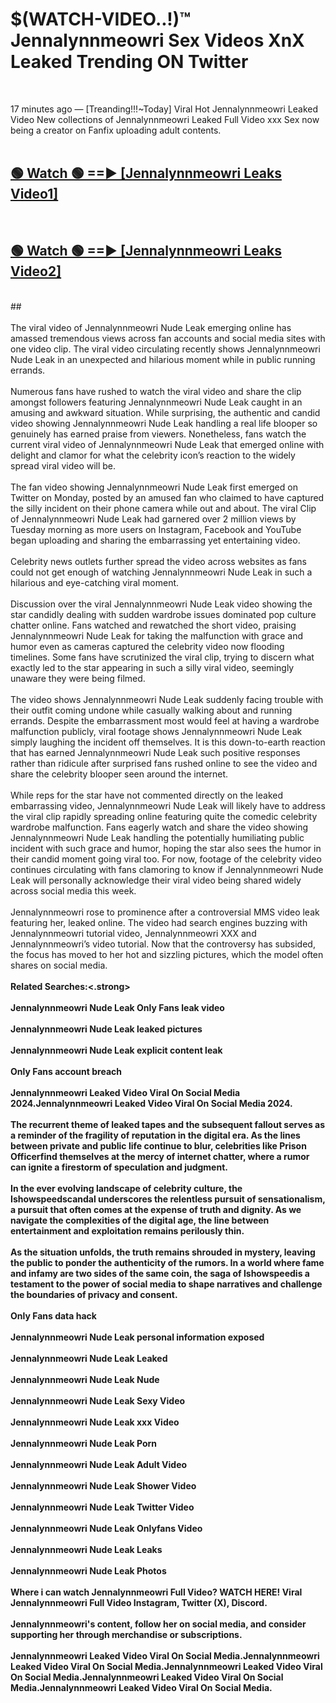 # $(WATCH-VIDEO..!)™ Jennalynnmeowri Sex Videos XnX Leaked Trending ON Twitter<br>
<br>

17 minutes ago — [Treanding!!!~Today] Viral Hot Jennalynnmeowri Leaked Video New collections of Jennalynnmeowri Leaked Full Video xxx Sex now being a creator on Fanfix uploading adult contents.
<br>
 <br>

##  <a href="https://best2vid.blogspot.com?title=Jennalynnmeowri">🟢 Watch 🟢 ==► [Jennalynnmeowri Leaks Video1]</a><br>
  <br>

##  <a href="https://best2vid.blogspot.com?title=Jennalynnmeowri">🟢 Watch 🟢 ==► [Jennalynnmeowri Leaks Video2]</a><br>
  <br>
  ##
  <br>
  <br>
The viral video of Jennalynnmeowri Nude Leak emerging online has amassed tremendous views across fan accounts and social media sites with one video clip. The viral video circulating recently shows Jennalynnmeowri Nude Leak in an unexpected and hilarious moment while in public running errands.
<br><br>
Numerous fans have rushed to watch the viral video and share the clip amongst followers featuring Jennalynnmeowri Nude Leak caught in an amusing and awkward situation. While surprising, the authentic and candid video showing Jennalynnmeowri Nude Leak handling a real life blooper so genuinely has earned praise from viewers. Nonetheless, fans watch the current viral video of Jennalynnmeowri Nude Leak that emerged online with delight and clamor for what the celebrity icon’s reaction to the widely spread viral video will be.
<br><br>
The fan video showing Jennalynnmeowri Nude Leak first emerged on Twitter on Monday, posted by an amused fan who claimed to have captured the silly incident on their phone camera while out and about. The viral Clip of Jennalynnmeowri Nude Leak had garnered over 2 million views by Tuesday morning as more users on Instagram, Facebook and YouTube began uploading and sharing the embarrassing yet entertaining video.
<br><br>
Celebrity news outlets further spread the video across websites as fans could not get enough of watching Jennalynnmeowri Nude Leak in such a hilarious and eye-catching viral moment.
<br><br>
Discussion over the viral Jennalynnmeowri Nude Leak video showing the star candidly dealing with sudden wardrobe issues dominated pop culture chatter online. Fans watched and rewatched the short video, praising Jennalynnmeowri Nude Leak for taking the malfunction with grace and humor even as cameras captured the celebrity video now flooding timelines. Some fans have scrutinized the viral clip, trying to discern what exactly led to the star appearing in such a silly viral video, seemingly unaware they were being filmed.
<br><br>
The video shows Jennalynnmeowri Nude Leak suddenly facing trouble with their outfit coming undone while casually walking about and running errands. Despite the embarrassment most would feel at having a wardrobe malfunction publicly, viral footage shows Jennalynnmeowri Nude Leak simply laughing the incident off themselves. It is this down-to-earth reaction that has earned Jennalynnmeowri Nude Leak such positive responses rather than ridicule after surprised fans rushed online to see the video and share the celebrity blooper seen around the internet.
<br><br>
While reps for the star have not commented directly on the leaked embarrassing video, Jennalynnmeowri Nude Leak will likely have to address the viral clip rapidly spreading online featuring quite the comedic celebrity wardrobe malfunction. Fans eagerly watch and share the video showing Jennalynnmeowri Nude Leak handling the potentially humiliating public incident with such grace and humor, hoping the star also sees the humor in their candid moment going viral too. For now, footage of the celebrity video continues circulating with fans clamoring to know if Jennalynnmeowri Nude Leak will personally acknowledge their viral video being shared widely across social media this week.
<br><br>
Jennalynnmeowri rose to prominence after a controversial MMS video leak featuring her, leaked online. The video had search engines buzzing with Jennalynnmeowri tutorial video, Jennalynnmeowri XXX and Jennalynnmeowri’s video tutorial. Now that the controversy has subsided, the focus has moved to her hot and sizzling pictures, which the model often shares on social media.
<br><br>
<strong>Related Searches:<.strong>
<br><br>
Jennalynnmeowri Nude Leak Only Fans leak video
<br><br>
Jennalynnmeowri Nude Leak leaked pictures
<br><br>
Jennalynnmeowri Nude Leak explicit content leak
<br><br>
Only Fans account breach
<br><br>
Jennalynnmeowri Leaked Video Viral On Social Media 2024.Jennalynnmeowri Leaked Video Viral On Social Media 2024.
<br><br>
The recurrent theme of leaked tapes and the subsequent fallout serves as a reminder of the fragility of reputation in the digital era. As the lines between private and public life continue to blur, celebrities like Prison Officerfind themselves at the mercy of internet chatter, where a rumor can ignite a firestorm of speculation and judgment.
<br><br>
In the ever evolving landscape of celebrity culture, the Ishowspeedscandal underscores the relentless pursuit of sensationalism, a pursuit that often comes at the expense of truth and dignity. As we navigate the complexities of the digital age, the line between entertainment and exploitation remains perilously thin.
<br><br>
As the situation unfolds, the truth remains shrouded in mystery, leaving the public to ponder the authenticity of the rumors. In a world where fame and infamy are two sides of the same coin, the saga of Ishowspeedis a testament to the power of social media to shape narratives and challenge the boundaries of privacy and consent.
<br><br>
Only Fans data hack
<br><br>
Jennalynnmeowri Nude Leak personal information exposed
<br><br>
Jennalynnmeowri Nude Leak Leaked
<br><br>
Jennalynnmeowri Nude Leak Nude
<br><br>
Jennalynnmeowri Nude Leak Sexy Video
<br><br>
Jennalynnmeowri Nude Leak xxx Video
<br><br>
Jennalynnmeowri Nude Leak Porn
<br><br>
Jennalynnmeowri Nude Leak Adult Video
<br><br>
Jennalynnmeowri Nude Leak Shower Video
<br><br>
Jennalynnmeowri Nude Leak Twitter Video
<br><br>
Jennalynnmeowri Nude Leak Onlyfans Video
<br><br>
Jennalynnmeowri Nude Leak Leaks
<br><br>
Jennalynnmeowri Nude Leak Photos
<br><br>
Where i can watch Jennalynnmeowri Full Video? WATCH HERE! Viral Jennalynnmeowri Full Video Instagram, Twitter (X), Discord.
<br><br>
Jennalynnmeowri's content, follow her on social media, and consider supporting her through merchandise or subscriptions.
<br><br>
Jennalynnmeowri Leaked Video Viral On Social Media.Jennalynnmeowri Leaked Video Viral On Social Media.Jennalynnmeowri Leaked Video Viral On Social Media.Jennalynnmeowri Leaked Video Viral On Social Media.Jennalynnmeowri Leaked Video Viral On Social Media.